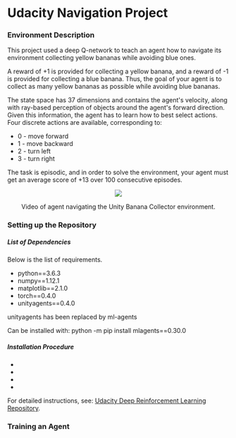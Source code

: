 
# Udacity Navigation Project

### Environment Description
This project used a deep Q-network to teach an agent how to navigate its environment collecting yellow bananas while avoiding blue ones.

A reward of +1 is provided for collecting a yellow banana, and a reward of -1 is provided for collecting a blue banana. Thus, the goal of your agent is to collect as many yellow bananas as possible while avoiding blue bananas.

The state space has 37 dimensions and contains the agent's velocity, along with ray-based perception of objects around the agent's forward direction. Given this information, the agent has to learn how to best select actions. Four discrete actions are available, corresponding to:

<ul>
  <li> 0 - move forward </li>
  <li> 1 - move backward </li>
  <li> 2 - turn left </li>
  <li> 3 - turn right </li>
</ul>

The task is episodic, and in order to solve the environment, your agent must get an average score of +13 over 100 consecutive episodes.

<p align="center">
  <img src="./assets/banana.gif" />
</p>

<p align="center">
Video of agent navigating the Unity Banana Collector environment.
</p>

### Setting up the Repository

##### List of Dependencies

Below is the list of requirements.
<ul>
<li> python==3.6.3 </li>
<li> numpy==1.12.1 </li>
<li> matplotlib==2.1.0 </li>
<li> torch==0.4.0 </li>
<li> unityagents==0.4.0 </li>
</ul>

unityagents has been replaced by ml-agents

Can be installed with:
python -m pip install mlagents==0.30.0

##### Installation Procedure
<ul>
  <li>  </li>
  <li>  </li>
  <li>  </li>
  <li>  </li>
</ul>


For detailed instructions, see: [Udacity Deep Reinforcement Learning Repository](https://github.com/udacity/deep-reinforcement-learning#dependencies).

### Training an Agent





